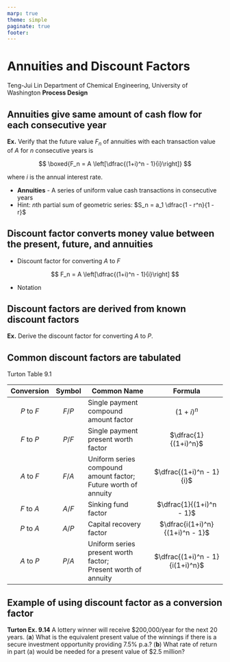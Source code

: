 ```yaml
---
marp: true
theme: simple
paginate: true
footer:
---
```

<!-- Marp for VS Code v1.5.2 -->

<!-- headingDivider: 2 -->
<!-- _class: cover -->
# Annuities and Discount Factors

Teng-Jui Lin
Department of Chemical Engineering, University of Washington
**Process Design**

## Annuities give same amount of cash flow for each consecutive year

**Ex.** Verify that the future value $F_n$ of annuities with each transaction value of $A$ for $n$ consecutive years is

$$
\boxed{F_n = A \left[\dfrac{(1+i)^n - 1}{i}\right]}
$$

where $i$ is the annual interest rate.

- **Annuities** - A series of uniform value cash transactions in consecutive years
- Hint: $n$th partial sum of geometric series: $S_n = a_1 \dfrac{1 - r^n}{1 - r}$

## Discount factor converts money value between the present, future, and annuities

- Discount factor for converting $A$ to $F$

$$
F_n = A \left[\dfrac{(1+i)^n - 1}{i}\right]
$$

- Notation

## Discount factors are derived from known discount factors

**Ex.** Derive the discount factor for converting $A$ to $P$.

## Common discount factors are tabulated

Turton Table 9.1

|Conversion|Symbol|Common Name|Formula|
|:-:|:-:|-|:-:|
|$P$ to $F$|$F/P$|Single payment compound amount factor|$(1+i)^n$|
|$F$ to $P$|$P/F$|Single payment present worth factor|$\dfrac{1}{(1+i)^n}$|
|$A$ to $F$|$F/A$|Uniform series compound amount factor; <br/> Future worth of annuity|$\dfrac{(1+i)^n - 1}{i}$|
|$F$ to $A$|$A/F$|Sinking fund factor|$\dfrac{1}{(1+i)^n - 1}$|
|$P$ to $A$|$A/P$|Capital recovery factor|$\dfrac{i(1+i)^n}{(1+i)^n - 1}$|
|$A$ to $P$|$P/A$|Uniform series present worth factor; <br/> Present worth of annuity|$\dfrac{(1+i)^n - 1}{i(1+i)^n}$|

## Example of using discount factor as a conversion factor

**Turton Ex. 9.14** A lottery winner will receive $200,000/year for the next 20 years.
(**a**) What is the equivalent present value of the winnings if there is a secure investment opportunity providing 7.5% p.a.?
(**b**) What rate of return in part (a) would be needed for a present value of $2.5 million?
